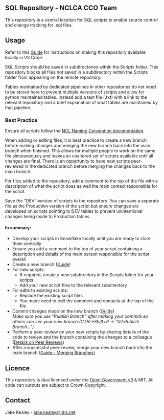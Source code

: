 ## SQL Repository - NCLCA CCO Team

This repository is a central location for SQL scripts to enable source control and change tracking for .sql files.

## Usage
Refer to this [Guide](https://code.visualstudio.com/docs/sourcecontrol/overview#_cloning-a-repository) for instructions on making this repository available locally in VS Code.

SQL Scripts should be saved in subdirectories within the Scripts folder. This repository blocks all files not saved in a subdirectory within the Scripts folder from appearing on the remote repository.

Tables maintained by dedicated pipelines in other repositories do not need to be stored here to prevent multiple versions of scripts and allow for python maintained tables. Instead add a text file (.txt) with a link to the relevant repository and a brief explanation of what tables are maintained by that pipeline.

### Best Practice

Ensure all scripts follow the [NCL Naming Convention documentation](https://github.com/ncl-icb-analytics/snowflake-public/wiki/NCL-Snowflake-naming-conventions). 

When adding or editing files, it is best practice to create a new branch before making changes and merging the new branch back into the main branch when finished. This allows for multiple people to work on the same file simutaneously and leaves an unaltered set of scripts available until all changes are final. There is an oppertunity to have new scripts peer-reviewed in the dedicated branch before merging the changes back to the main branch.

For files added to the repository, add a comment to the top of the file with a description of what the script does as well the main contact responsible for the script.

Save the "DEV" version of scripts to the repository. You can save a seperate file as the Production version of the script but ensure changes are developed on scripts pointing to DEV tables to prevent unintentional changes being made to Production tables.

#### In summary:

* Develop your scripts in Snowflake locally until you are ready to store them centrally
* Ensure you add a comment to the top of your script containing a description and details of the main person responsible for the script overall
* Create a new branch ([Guide](https://code.visualstudio.com/docs/sourcecontrol/overview#_branches-and-tags))
* For new scripts:
  * If required, create a new subdirectory in the Scripts folder for your scripts
  * Add your new script files to the relevant subdirectory
* For edits to existing scripts:
  * Replace the existing script files
  * You made need to edit the comment and contacts at the top of the file
* Commit changes made on the new branch ([Guide](https://code.visualstudio.com/docs/sourcecontrol/overview#_commit))  
*Make sure you use "Publish Branch" after making your commits so others can see your new branch (CTRL+Shift+P -> "Git:Publish Branch...")*
* Perform a peer-review on your new scripts by sharing details of the code to review and the branch containing the changes to a colleague ([Details on Peer Reviews](https://github.com/ncl-icb-analytics/snowflake-public/wiki/Peer-Review-Process))
* After a successful peer-review, merge your new branch back into the main branch ([Guide - Merging Branches](https://nhs.sharepoint.com/:w:/r/sites/msteams_38dd8f/_layouts/15/Doc.aspx?sourcedoc=%7BC124F806-FCD8-401B-8D8E-051CE9DAAB87%7D&file=Internal%20Scripting%20Guide.docx&action=default&mobileredirect=true))

## Licence
This repository is dual licensed under the [Open Government v3]([https://www.nationalarchives.gov.uk/doc/open-government-licence/version/3/) & MIT. All code can outputs are subject to Crown Copyright.

## Contact
Jake Kealey - jake.kealey@nhs.net
